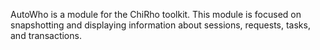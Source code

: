 AutoWho is a module for the ChiRho toolkit. This module is focused on snapshotting and displaying information about sessions, requests, tasks, and transactions.
